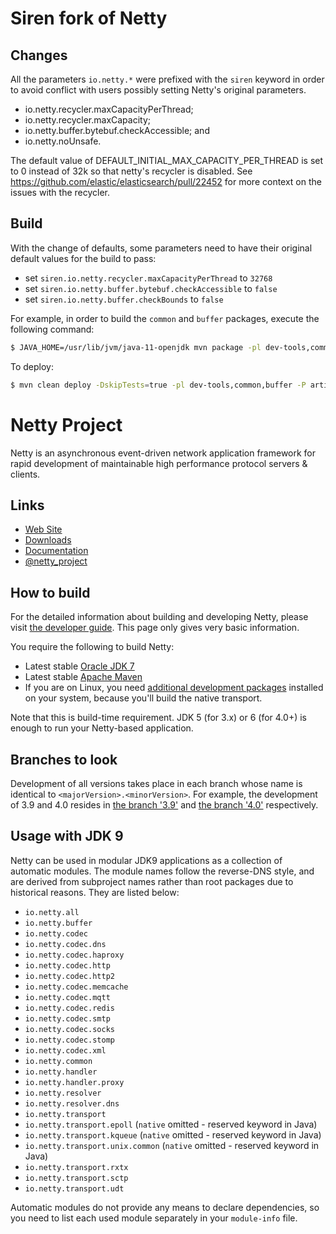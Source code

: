 # Siren fork of Netty

## Changes

All the parameters `io.netty.*` were prefixed with the `siren` keyword in order to avoid conflict with users possibly setting Netty's original parameters.

- io.netty.recycler.maxCapacityPerThread;
- io.netty.recycler.maxCapacity;
- io.netty.buffer.bytebuf.checkAccessible; and
- io.netty.noUnsafe.

The default value of DEFAULT_INITIAL_MAX_CAPACITY_PER_THREAD is set to 0 instead of 32k so that netty's recycler is disabled. See https://github.com/elastic/elasticsearch/pull/22452 for more context on the issues with the recycler.

## Build

With the change of defaults, some parameters need to have their original default values for the build to pass:

- set `siren.io.netty.recycler.maxCapacityPerThread` to `32768`
- set `siren.io.netty.buffer.bytebuf.checkAccessible` to `false`
- set `siren.io.netty.buffer.checkBounds` to `false`

For example, in order to build the `common` and `buffer` packages, execute the following command:

```sh
$ JAVA_HOME=/usr/lib/jvm/java-11-openjdk mvn package -pl dev-tools,common,buffer -Dsiren.io.netty.buffer.checkAccessible=false -Dsiren.io.netty.recycler.maxCapacityPerThread=32768 -Dsiren.io.netty.buffer.checkBounds=false
```

To deploy:

```sh
$ mvn clean deploy -DskipTests=true -pl dev-tools,common,buffer -P artifactory -Dartifactory_username=<USERNAME> -Dartifactory_password=<PASSWORD>
```

# Netty Project

Netty is an asynchronous event-driven network application framework for rapid development of maintainable high performance protocol servers & clients.

## Links

* [Web Site](https://netty.io/)
* [Downloads](https://netty.io/downloads.html)
* [Documentation](https://netty.io/wiki/)
* [@netty_project](https://twitter.com/netty_project)

## How to build

For the detailed information about building and developing Netty, please visit [the developer guide](https://netty.io/wiki/developer-guide.html).  This page only gives very basic information.

You require the following to build Netty:

* Latest stable [Oracle JDK 7](http://www.oracle.com/technetwork/java/)
* Latest stable [Apache Maven](http://maven.apache.org/)
* If you are on Linux, you need [additional development packages](https://netty.io/wiki/native-transports.html) installed on your system, because you'll build the native transport.

Note that this is build-time requirement.  JDK 5 (for 3.x) or 6 (for 4.0+) is enough to run your Netty-based application.

## Branches to look

Development of all versions takes place in each branch whose name is identical to `<majorVersion>.<minorVersion>`.  For example, the development of 3.9 and 4.0 resides in [the branch '3.9'](https://github.com/netty/netty/tree/3.9) and [the branch '4.0'](https://github.com/netty/netty/tree/4.0) respectively.

## Usage with JDK 9

Netty can be used in modular JDK9 applications as a collection of automatic modules. The module names follow the
reverse-DNS style, and are derived from subproject names rather than root packages due to historical reasons. They
are listed below:

 * `io.netty.all`
 * `io.netty.buffer`
 * `io.netty.codec`
 * `io.netty.codec.dns`
 * `io.netty.codec.haproxy`
 * `io.netty.codec.http`
 * `io.netty.codec.http2`
 * `io.netty.codec.memcache`
 * `io.netty.codec.mqtt`
 * `io.netty.codec.redis`
 * `io.netty.codec.smtp`
 * `io.netty.codec.socks`
 * `io.netty.codec.stomp`
 * `io.netty.codec.xml`
 * `io.netty.common`
 * `io.netty.handler`
 * `io.netty.handler.proxy`
 * `io.netty.resolver`
 * `io.netty.resolver.dns`
 * `io.netty.transport`
 * `io.netty.transport.epoll` (`native` omitted - reserved keyword in Java)
 * `io.netty.transport.kqueue` (`native` omitted - reserved keyword in Java)
 * `io.netty.transport.unix.common` (`native` omitted - reserved keyword in Java)
 * `io.netty.transport.rxtx`
 * `io.netty.transport.sctp`
 * `io.netty.transport.udt`



Automatic modules do not provide any means to declare dependencies, so you need to list each used module separately
in your `module-info` file.
